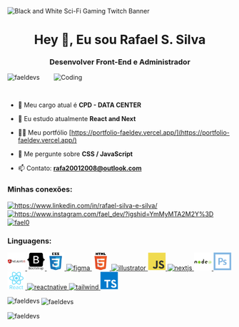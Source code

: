 

![Black and White Sci-Fi Gaming Twitch Banner](https://github.com/Faeldevs/Faeldevs/assets/103973828/36d3508b-ce9c-4d5a-8d02-5bc6ab7d9ad4)

<h1 align="center">Hey 👋, Eu sou Rafael S. Silva</h1>
<h3 align="center">Desenvolver Front-End e Administrador</h3>

<img align="right" alt="Coding" width="400" src="https://i.pinimg.com/originals/d1/2d/32/d12d3295cad41d1a793d36db240aab91.gif" >

<p align="left"> <img src="https://komarev.com/ghpvc/?username=faeldevs&label=Profile%20views&color=0e75b6&style=flat" alt="faeldevs" /> </p>

<p align="left"> <a href="https://twitter.com/" target="blank"><img src="https://img.shields.io/twitter/follow/?logo=twitter&style=for-the-badge" alt="" /></a> </p>

- 🔭 Meu cargo atual é **CPD - DATA CENTER**

- 🌱 Eu estudo atualmente **React and Next**

- 👨‍💻 Meu portfólio [https://portfolio-faeldev.vercel.app/](https://portfolio-faeldev.vercel.app/)

- 💬 Me pergunte sobre **CSS / JavaScript**

- 📫 Contato: **rafa20012008@outlook.com**

<h3 align="left">Minhas conexões:</h3>
<p align="left">
<a href="https://linkedin.com/in/https://www.linkedin.com/in/rafael-silva-e-silva/" target="blank"><img align="center" src="https://raw.githubusercontent.com/rahuldkjain/github-profile-readme-generator/master/src/images/icons/Social/linked-in-alt.svg" alt="https://www.linkedin.com/in/rafael-silva-e-silva/" height="30" width="40" /></a>
<a href="https://www.instagram.com/fael_dev/?igshid=YmMyMTA2M2Y%3D" target="blank"><img align="center" src="https://raw.githubusercontent.com/rahuldkjain/github-profile-readme-generator/master/src/images/icons/Social/instagram.svg" alt="https://www.instagram.com/fael_dev/?igshid=YmMyMTA2M2Y%3D" height="30" width="40" /></a>
<a href="https://discord.gg/fael0" target="blank"><img align="center" src="https://raw.githubusercontent.com/rahuldkjain/github-profile-readme-generator/master/src/images/icons/Social/discord.svg" alt="fael0" height="30" width="40" /></a>


<h3 align="left">Linguagens:</h3>
<p align="left"> <a href="https://angular.io" target="_blank" rel="noreferrer"> <img src="https://raw.githubusercontent.com/devicons/devicon/master/icons/angularjs/angularjs-original-wordmark.svg" alt="angularjs" width="40" height="40"/> </a> <a href="https://getbootstrap.com" target="_blank" rel="noreferrer"> <img src="https://raw.githubusercontent.com/devicons/devicon/master/icons/bootstrap/bootstrap-plain-wordmark.svg" alt="bootstrap" width="40" height="40"/> </a> <a href="https://www.w3schools.com/css/" target="_blank" rel="noreferrer"> <img src="https://raw.githubusercontent.com/devicons/devicon/master/icons/css3/css3-original-wordmark.svg" alt="css3" width="40" height="40"/> </a> <a href="https://www.figma.com/" target="_blank" rel="noreferrer"> <img src="https://www.vectorlogo.zone/logos/figma/figma-icon.svg" alt="figma" width="40" height="40"/> </a> <a href="https://www.w3.org/html/" target="_blank" rel="noreferrer"> <img src="https://raw.githubusercontent.com/devicons/devicon/master/icons/html5/html5-original-wordmark.svg" alt="html5" width="40" height="40"/> </a> <a href="https://www.adobe.com/in/products/illustrator.html" target="_blank" rel="noreferrer"> <img src="https://www.vectorlogo.zone/logos/adobe_illustrator/adobe_illustrator-icon.svg" alt="illustrator" width="40" height="40"/> </a> <a href="https://developer.mozilla.org/en-US/docs/Web/JavaScript" target="_blank" rel="noreferrer"> <img src="https://raw.githubusercontent.com/devicons/devicon/master/icons/javascript/javascript-original.svg" alt="javascript" width="40" height="40"/> </a> <a href="https://nextjs.org/" target="_blank" rel="noreferrer"> <img src="https://cdn.worldvectorlogo.com/logos/nextjs-2.svg" alt="nextjs" width="40" height="40"/> </a> <a href="https://nodejs.org" target="_blank" rel="noreferrer"> <img src="https://raw.githubusercontent.com/devicons/devicon/master/icons/nodejs/nodejs-original-wordmark.svg" alt="nodejs" width="40" height="40"/> </a> <a href="https://www.photoshop.com/en" target="_blank" rel="noreferrer"> <img src="https://raw.githubusercontent.com/devicons/devicon/master/icons/photoshop/photoshop-line.svg" alt="photoshop" width="40" height="40"/> </a> <a href="https://reactjs.org/" target="_blank" rel="noreferrer"> <img src="https://raw.githubusercontent.com/devicons/devicon/master/icons/react/react-original-wordmark.svg" alt="react" width="40" height="40"/> </a> <a href="https://reactnative.dev/" target="_blank" rel="noreferrer"> <img src="https://reactnative.dev/img/header_logo.svg" alt="reactnative" width="40" height="40"/> </a> <a href="https://tailwindcss.com/" target="_blank" rel="noreferrer"> <img src="https://www.vectorlogo.zone/logos/tailwindcss/tailwindcss-icon.svg" alt="tailwind" width="40" height="40"/> </a> <a href="https://www.typescriptlang.org/" target="_blank" rel="noreferrer"> <img src="https://raw.githubusercontent.com/devicons/devicon/master/icons/typescript/typescript-original.svg" alt="typescript" width="40" height="40"/> </a> </p>

<p><img align="left" src="https://github-readme-stats.vercel.app/api/top-langs?username=faeldevs&show_icons=true&locale=en&layout=compact" alt="faeldevs" /></p>

<p>&nbsp;<img align="center" src="https://github-readme-stats.vercel.app/api?username=faeldevs&show_icons=true&locale=en" alt="faeldevs" /></p>

<p><img align="center" src="https://github-readme-streak-stats.herokuapp.com/?user=faeldevs&" alt="faeldevs" /></p>


